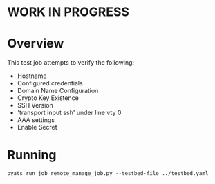 # WORK IN PROGRESS 

# Overview

This test job attempts to verify the following:

- Hostname
- Configured credentials
- Domain Name Configuration
- Crypto Key Existence 
- SSH Version
- 'transport input ssh' under line vty 0
- AAA settings
- Enable Secret

# Running

```
pyats run job remote_manage_job.py --testbed-file ../testbed.yaml